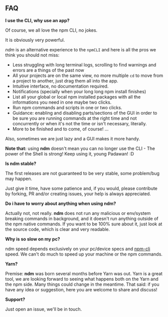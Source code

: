 ## FAQ

**I use the CLI, why use an app?**

Of course, we all love the npm CLI, no jokes.

It is obviously very powerful.

*ndm* is an alternative experience to the `npmCLI` and here is all the pros we think you should not miss:

- Less struggling with long terminal logs, scrolling to find warnings and errors are a things of the past now
- All your projects are on the same view, no more multiple `cd` to move from a project to another, just drag them all into the app.
- Intuitive interface, no documentation required.
- Notifications (specially when your long long npm install finishes)
- List all your global or local npm installed packages with all the informations you need in one maybe two clicks.
- Run npm commands and scripts in one or two clicks.
- Guidance: enabling and disabling parts/sections of the GUI in order to be sure you are running commands at the right time and not concurrently or when it's not the time or isn't necessary, literally.
- More to be finished and to come, of course! ...

Also, sometimes we are just lazy and a GUI makes it more handy.

**Note that:** using **ndm** doesn't mean you can no longer use the CLI - The power of the Shell is strong! Keep using it, young Padawan! :D

**Is ndm stable?**

The first releases are not guaranteed to be very stable, some problem/bug may happen.

Just give it time, have some patience and, if you would, please contribute by forking, PR and/or creating issues, your help is always appreciated.


**Do i have to worry about anything when using ndm?**

Actually not, not really.
**ndm** does not run any malicious or env/system breaking commands in background, and it doesn't run anything outside of the npm native commands.
If you want to be 100% sure about it, just look at the source code, which is clear and very readable.

**Why is so slow on my pc?**

ndm speed depends exclusively on your pc/device specs and [npm-cli](https://docs.npmjs.com/cli/npm) speed.
We can't do much to speed up your machine or the npm commands.

**Yarn?**

Premise: **ndm** was born several months before Yarn was out.
Yarn is a great tool, we are looking forward to seeing what happens both on the Yarn and the npm side.
Many things could change in the meantime.
That said: if you have any idea or suggestion, here you are welcome to share and discuss!

**Support?**

Just open an issue, we'll be in touch.

